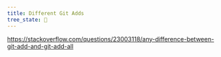 ```yaml
---
title: Different Git Adds
tree_state: 🌱
---
```


https://stackoverflow.com/questions/23003118/any-difference-between-git-add-and-git-add-all